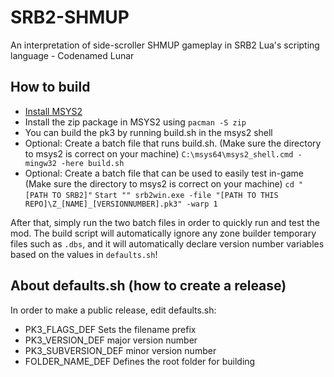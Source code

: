 # SRB2-SHMUP
An interpretation of side-scroller SHMUP gameplay in SRB2 Lua's scripting language - Codenamed Lunar

## How to build
- [Install MSYS2](https://www.msys2.org/)
- Install the zip package in MSYS2 using `pacman -S zip`
- You can build the pk3 by running build.sh in the msys2 shell
- Optional: Create a batch file that runs build.sh. (Make sure the directory to msys2 is correct on your machine)
`C:\msys64\msys2_shell.cmd -mingw32 -here build.sh`
- Optional: Create a batch file that can be used to easily test in-game (Make sure the directory to msys2 is correct on your machine)
`cd "[PATH TO SRB2]"`
`Start "" srb2win.exe -file "[PATH TO THIS REPO]\Z_[NAME]_[VERSIONNUMBER].pk3" -warp 1`

After that, simply run the two batch files in order to quickly run and test the mod. The build script will automatically ignore any zone builder temporary files such as `.dbs`, and it will automatically declare version number variables based on the values in `defaults.sh`!

## About defaults.sh (how to create a release)
In order to make a public release, edit defaults.sh:
- PK3_FLAGS_DEF 		Sets the filename prefix
- PK3_VERSION_DEF		major version number
- PK3_SUBVERSION_DEF	minor version number
- FOLDER_NAME_DEF		Defines the root folder for building
